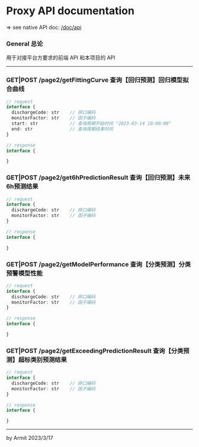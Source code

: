 # Proxy API documentation

=> see native API doc: [/doc/api](/doc/api)

### General 总论

用于对接平台方要求的前端 API 和本项目的 API

----

### GET|POST /page2/getFittingCurve 查询【回归预测】回归模型拟合曲线

```typescript
// request
interface {
  dischargeCode: str    // 排口编码
  monitorFactor: str    // 因子编码
  start: str            // 查询周期开始时间 "2023-03-14 10:00:00"
  end: str              // 查询周期结束时间
}

// response
interface {

}
```

### GET|POST /page2/get6hPredictionResult 查询【回归预测】未来6h预测结果

```typescript
// request
interface {
  dischargeCode: str    // 排口编码
  monitorFactor: str    // 因子编码
}

// response
interface {

}
```

### GET|POST /page2/getModelPerformance 查询【分类预测】分类预警模型性能

```typescript
// request
interface {
  dischargeCode: str    // 排口编码
  monitorFactor: str    // 因子编码
}

// response
interface {

}
```

### GET|POST /page2/getExceedingPredictionResult 查询【分类预测】超标类别预测结果

```typescript
// request
interface {
  dischargeCode: str    // 排口编码
  monitorFactor: str    // 因子编码
}

// response
interface {

}
```

----

<p> by Armit <time> 2023/3/17 </time> </p>
